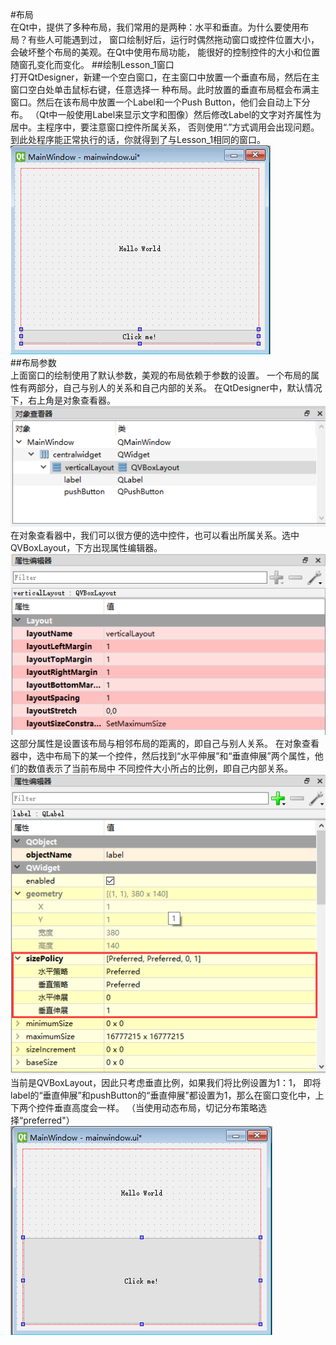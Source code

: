 #布局  
在Qt中，提供了多种布局，我们常用的是两种：水平和垂直。为什么要使用布局？有些人可能遇到过，
窗口绘制好后，运行时偶然拖动窗口或控件位置大小，会破坏整个布局的美观。在Qt中使用布局功能，
能很好的控制控件的大小和位置随窗孔变化而变化。
##绘制Lesson_1窗口  
打开QtDesigner，新建一个空白窗口，在主窗口中放置一个垂直布局，然后在主窗口空白处单击鼠标右键，任意选择一
种布局。此时放置的垂直布局框会布满主窗口。然后在该布局中放置一个Label和一个Push Button，他们会自动上下分布。
（Qt中一般使用Label来显示文字和图像）然后修改Label的文字对齐属性为居中。主程序中，要注意窗口控件所属关系，
否则使用“.”方式调用会出现问题。到此处程序能正常执行的话，你就得到了与Lesson_1相同的窗口。
![v_layout](../Addition/Layout.png)  
##布局参数  
上面窗口的绘制使用了默认参数，美观的布局依赖于参数的设置。
一个布局的属性有两部分，自己与别人的关系和自己内部的关系。
在QtDesigner中，默认情况下，右上角是对象查看器。  
![Object_window](../Addition/Object_window.png)  
在对象查看器中，我们可以很方便的选中控件，也可以看出所属关系。选中
QVBoxLayout，下方出现属性编辑器。  
![V_layout_self](../Addition/V_layout_self.png)  
这部分属性是设置该布局与相邻布局的距离的，即自己与别人关系。
在对象查看器中，选中布局下的某一个控件，然后找到“水平伸展”和“垂直伸展”两个属性，他们的数值表示了当前布局中
不同控件大小所占的比例，即自己内部关系。  
![V_Size_policy](../Addition/SizePolicy.png)  
当前是QVBoxLayout，因此只考虑垂直比例，如果我们将比例设置为1：1，
即将label的“垂直伸展”和pushButton的“垂直伸展”都设置为1，那么在窗口变化中，上下两个控件垂直高度会一样。
（当使用动态布局，切记分布策略选择“preferred"）
![v_layout_size11](../Addition/Layout_Size11.png)
